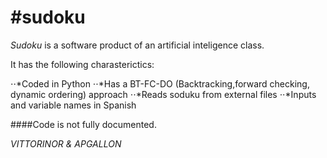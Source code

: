 #sudoku
======
_Sudoku_ is a software product of an artificial inteligence class.

It has the following charasterictics:

⋅⋅*Coded in Python
⋅⋅*Has a BT-FC-DO (Backtracking,forward checking, dynamic ordering) approach
⋅⋅*Reads soduku from external files
⋅⋅*Inputs and variable names  in Spanish

####Code is not fully documented.

_VITTORINOR & APGALLON_
